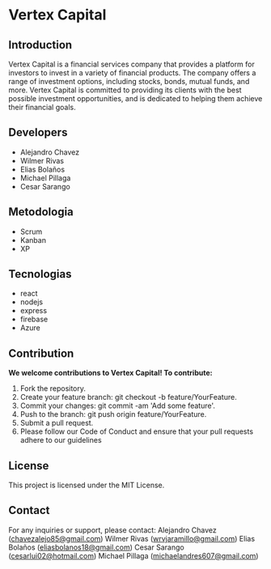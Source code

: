 # Vertex Capital
## Introduction
Vertex Capital is a financial services company that provides a platform for investors to invest in a variety of financial products. The company offers a range of investment options, including stocks, bonds, mutual funds, and more. Vertex Capital is committed to providing its clients with the best possible investment opportunities, and is dedicated to helping them achieve their financial goals.
## Developers
- Alejandro Chavez 
- Wilmer Rivas
- Elias Bolaños
- Michael Pillaga
- Cesar Sarango
## Metodologia
- Scrum
- Kanban
- XP
## Tecnologias
- react
- nodejs
- express
- firebase
- Azure
## Contribution
**We welcome contributions to Vertex Capital! To contribute:**
1. Fork the repository.
2. Create your feature branch: git checkout -b feature/YourFeature.
3. Commit your changes: git commit -am 'Add some feature'.
4. Push to the branch: git push origin feature/YourFeature.
5. Submit a pull request.
6. Please follow our Code of Conduct and ensure that your pull requests adhere to our guidelines
## License
This project is licensed under the MIT License.
## Contact
For any inquiries or support, please contact:
Alejandro Chavez (chavezalejo85@gmail.com)
Wilmer Rivas (wrvjaramillo@gmail.com)
Elias Bolaños (eliasbolanos18@gmail.com)
Cesar Sarango (cesarlui02@hotmail.com)
Michael Pillaga
(michaelandres607@gmail.com)